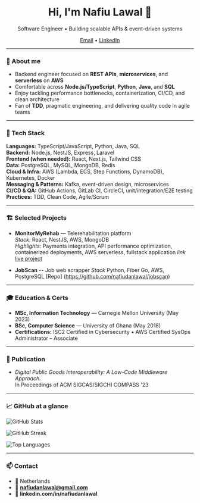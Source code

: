 <h1 align="center">Hi, I'm Nafiu Lawal 👋</h1>
<p align="center">
  Software Engineer • Building scalable APIs & event-driven systems
</p>

<p align="center">
  <a href="mailto:nafiudanlawal@gmail.com">Email</a> •
  <a href="https://www.linkedin.com/in/nafiudanlawal">LinkedIn</a>
</p>

---

### 🚀 About me
- Backend engineer focused on **REST APIs**, **microservices**, and **serverless** on **AWS**  
- Comfortable across **Node.js/TypeScript**, **Python**, **Java**, and **SQL**  
- Enjoy tackling performance bottlenecks, containerization, CI/CD, and clean architecture  
- Fan of **TDD**, pragmatic engineering, and delivering quality code in agile teams

---

### 🧰 Tech Stack
**Languages:** TypeScript/JavaScript, Python, Java, SQL  
**Backend:** Node.js, NestJS, Express, Laravel  
**Frontend (when needed):** React, Next.js, Tailwind CSS  
**Data:** PostgreSQL, MySQL, MongoDB, Redis  
**Cloud & Infra:** AWS (Lambda, ECS, Step Functions, DynamoDB), Kubernetes, Docker  
**Messaging & Patterns:** Kafka, event-driven design, microservices  
**CI/CD & QA:** GitHub Actions, GitLab CI, CircleCI, unit/integration/E2E testing  
**Practices:** TDD, Clean Code, Agile/Scrum

---

### 🏗️ Selected Projects
- **MonitorMyRehab** — Telerehabilitation platform  
  *Stack:* React, NestJS, AWS, MongoDB  
  *Highlights:* Payments integration, API performance optimization, containerized deployments, AWS serverless, fullstack application
  *link* <a href="monitormyrehab.com"> live project</a>

- **JobScan** -- Job web scrapper 
  *Stack* Python, Fiber Go, AWS, PostgreSQL
  [Repo] (https://github.com/nafiudanlawal/jobscan)

---

### 🎓 Education & Certs
- **MSc, Information Technology** — Carnegie Mellon University (May 2023)  
- **BSc, Computer Science** — University of Ghana (May 2018)  
- **Certifications:** ISC2 Certified in Cybersecurity • AWS Certified SysOps Administrator – Associate

---

### 📝 Publication
- *Digital Public Goods Interoperability: A Low-Code Middleware Approach.*  
  In Proceedings of ACM SIGCAS/SIGCHI COMPASS ’23

---

### 📈 GitHub at a glance
<p>
  <img src="https://github-readme-stats.vercel.app/api?username=nafiudanlawal&show_icons=true&hide=stars&include_all_commits=true" alt="GitHub Stats" />
</p>
<p>
  <img src="https://github-readme-streak-stats.herokuapp.com/?user=nafiudanlawal" alt="GitHub Streak" />
</p>
<p>
  <img src="https://github-readme-stats.vercel.app/api/top-langs/?username=nafiudanlawal&layout=compact&langs_count=8" alt="Top Languages" />
</p>

---

### 📫 Contact
- 📍 Netherlands  
- 📧 **nafiudanlawal@gmail.com**  
- 🔗 **linkedin.com/in/nafiudanlawal**
